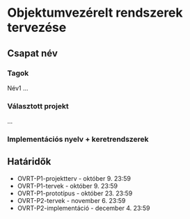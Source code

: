 # Objektumvezérelt rendszerek tervezése

## Csapat név

### Tagok
Név1
...

### Választott projekt
...

### Implementációs nyelv + keretrendszerek

## Határidők
* OVRT-P1-projektterv - október 9. 23:59
* OVRT-P1-tervek - október 9. 23:59
* OVRT-P1-prototípus - október 23. 23:59
* OVRT-P2-tervek - november 6. 23:59
* OVRT-P2-implementáció - december 4. 23:59
